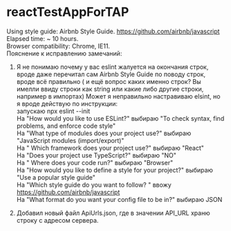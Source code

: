 # reactTestAppForTAP
Using style guide: Airbnb Style Guide. https://github.com/airbnb/javascript <br/>
Elapsed time: ~ 10 hours.<br/>
Browser compatibility: Chrome, IE11.<br/>
Пояснение к исправлению замечаний:
1) Я не понимаю почему у вас eslint жалуется на окончания строк, вроде даже перечитал сам Airbnb Style Guide по поводу строк, вроде всё правильно ( и ещё вопрос каких именно строк? Вы имелли ввиду строки как string или какие либо другие строки, например в импортах)
Может я неправильно настравиваю elsint, но я вроде действую по инструкции:<br/>
   запускаю npx eslint --init<br/>
   На "How would you like to use ESLint?" выбираю "To check syntax, find problems, and enforce code style"<br/>
   На "What type of modules does your project use?" выбираю "JavaScript modules (import/export)"<br/>
   На " Which framework does your project use?" выбираю "React"<br/>
   На "Does your project use TypeScript?" выбираю "NO"<br/>
   На " Where does your code run?" выбираю "Browser"<br/>
   На "How would you like to define a style for your project?" выбираю "Use a popular style guide"<br/>
   На "Which style guide do you want to follow? " ввожу https://github.com/airbnb/javascript <br/>
   На "What format do you want your config file to be in?" выбираю JSON<br/>
   
2) Добавил новый файл ApiUrls.json, где в значении API_URL храню строку с адресом сервера. 
    
